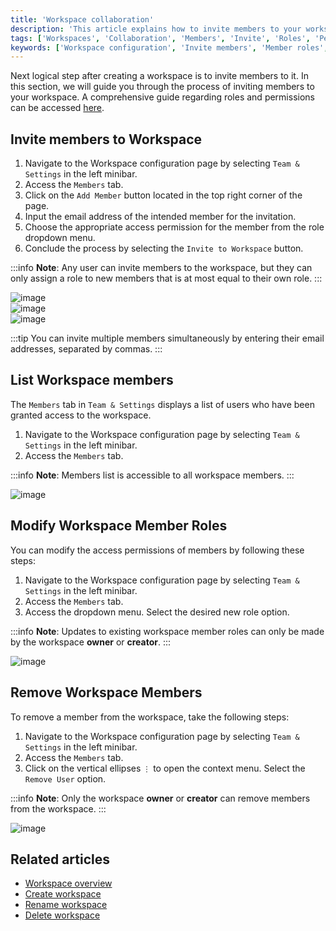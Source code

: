 ```yaml
---
title: 'Workspace collaboration'
description: 'This article explains how to invite members to your workspace, change their roles and procedure to remove them from the workspace.'
tags: ['Workspaces', 'Collaboration', 'Members', 'Invite', 'Roles', 'Permissions']
keywords: ['Workspace configuration', 'Invite members', 'Member roles', 'Access permissions', 'Displaying workspace members', 'Modifying member roles', 'Removing workspace members', 'Workspace collaboration', 'Team collaboration', 'Access control', 'Role-based permissions', 'Workspace management', 'User roles', 'Workspace settings', 'Workspace administration', 'Member invitation', 'User access', 'Member management', 'Workspace teamwork', 'Workspace organization']
---
```


Next logical step after creating a workspace is to invite members to it. In this section, we will guide you through the process of inviting members to your workspace.
A comprehensive guide regarding roles and permissions can be accessed [here](/roles-and-permissions/roles-permissions-overview).

## Invite members to Workspace
1. Navigate to the Workspace configuration page by selecting `Team & Settings` in the left minibar.
2. Access the `Members` tab.
3. Click on the `Add Member` button located in the top right corner of the page.
4. Input the email address of the intended member for the invitation.
5. Choose the appropriate access permission for the member from the role dropdown menu.
6. Conclude the process by selecting the `Invite to Workspace` button.

:::info
**Note**: Any user can invite members to the workspace, but they can only assign a role to new members that is at most equal to their own role.
:::

![image](/img/v2/workspace/workspace-collaboration-1.png)  
![image](/img/v2/workspace/workspace-collaboration-2.png)  
![image](/img/v2/workspace/workspace-collaboration-3.png)  
  
:::tip
You can invite multiple members simultaneously by entering their email addresses, separated by commas.
:::


## List Workspace members
The `Members` tab in `Team & Settings` displays a list of users who have been granted access to the workspace.

1. Navigate to the Workspace configuration page by selecting `Team & Settings` in the left minibar.
2. Access the `Members` tab.

:::info
**Note**: Members list is accessible to all workspace members.
:::

![image](/img/v2/workspace/workspace-members-list.png)

## Modify Workspace Member Roles
You can modify the access permissions of members by following these steps:
1. Navigate to the Workspace configuration page by selecting `Team & Settings` in the left minibar.
2. Access the `Members` tab.
3. Access the dropdown menu. Select the desired new role option.

:::info
**Note**: Updates to existing workspace member roles can only be made by the workspace **owner** or **creator**.
:::

![image](/img/v2/workspace/workspace-members-role-change.png)

## Remove Workspace Members
To remove a member from the workspace, take the following steps:
1. Navigate to the Workspace configuration page by selecting `Team & Settings` in the left minibar.
2. Access the `Members` tab.
3. Click on the vertical ellipses `⋮` to open the context menu. Select the `Remove User` option.

:::info
**Note**: Only the workspace **owner** or **creator** can remove members from the workspace.
:::


![image](/img/v2/workspace/workspace-members-remove.png)

## Related articles
- [Workspace overview](/workspaces/workspace-overview)
- [Create workspace](/workspaces/create-workspace)
- [Rename workspace](/workspaces/actions-on-workspace#rename-workspace)
- [Delete workspace](/workspaces/actions-on-workspace#delete-workspace)
